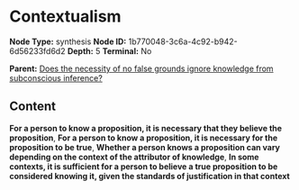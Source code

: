 # Contextualism

**Node Type:** synthesis
**Node ID:** 1b770048-3c6a-4c92-b942-6d56233fd6d2
**Depth:** 5
**Terminal:** No

**Parent:** [Does the necessity of no false grounds ignore knowledge from subconscious inference?](does-the-necessity-of-no-false-grounds-ignore-knowledge-from-subconscious-inference-antithesis-b393bb2d-bcc8-4cdf-9276-f14346c5804d.md)

## Content

**For a person to know a proposition, it is necessary that they believe the proposition**, **For a person to know a proposition, it is necessary for the proposition to be true**, **Whether a person knows a proposition can vary depending on the context of the attributor of knowledge**, **In some contexts, it is sufficient for a person to believe a true proposition to be considered knowing it, given the standards of justification in that context**
